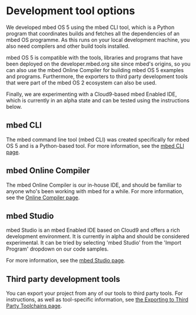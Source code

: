 # Development tool options

We developed mbed OS 5 using the mbed CLI tool, which is a Python program that coordinates builds and fetches all the dependencies of an mbed OS programme. As this runs on your local development machine, you also need compilers and other build tools installed.

mbed OS 5 is compatible with the tools, libraries and programs that have been deployed on the developer.mbed.org site since mbed's origins, so you can also use the mbed Online Compiler for building mbed OS 5 examples and programs. Furthermore, the exporters to third party development tools that were part of the mbed OS 2 ecosystem can also be used.

Finally, we are experimenting with a Cloud9-based mbed Enabled IDE, which is currently in an alpha state and can be tested using the instructions below.

## mbed CLI

The mbed command line tool (mbed CLI) was created specifically for mbed OS 5 and is a Python-based tool. For more information, see the [mbed CLI page](cli.md).

## mbed Online Compiler

The mbed Online Compiler is our in-house IDE, and should be familiar to anyone who's been working with mbed for a while. For more information, see the [Online Compiler page](online_comp.md).

## mbed Studio

mbed Studio is an mbed Enabled IDE based on Cloud9 and offers a rich development environment. It is currently in alpha and should be considered experimental. It can be tried by selecting 'mbed Studio' from the 'Import Program' dropdown on our code samples.

For more information, see the [mbed Studio page](studio.md).

## Third party development tools

You can export your project from any of our tools to third party tools. For instructions, as well as tool-specific information, see [the Exporting to Third Party Toolchains page](third_party.md).
